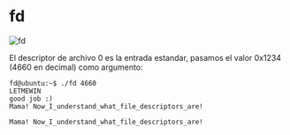 # fd

![fd](https://github.com/user-attachments/assets/3f943638-66ec-4e41-87de-2d07f6352174)

El descriptor de archivo 0 es la entrada estandar, pasamos el valor 0x1234 (4660 en decimal) como argumento:
```
fd@ubuntu:~$ ./fd 4660
LETMEWIN
good job :)
Mama! Now_I_understand_what_file_descriptors_are!
```

`Mama! Now_I_understand_what_file_descriptors_are!`
